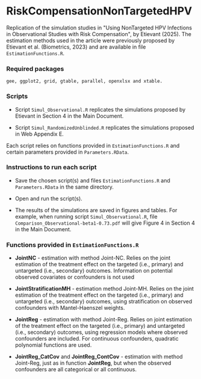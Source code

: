 # RiskCompensationNonTargetedHPV

Replication of the simulation studies in "Using NonTargeted HPV Infections in Observational Studies with Risk Compensation", by Etievant (2025). The estimation methods used in the article were previously proposed by Etievant et al. (Biometrics, 2023) and are available in file `EstimationFunctions.R`.

### Required packages 

```
gee, ggplot2, grid, gtable, parallel, openxlsx and xtable.
```

### Scripts

* Script `Simul_Observational.R` replicates the simulations proposed by Etievant in Section 4 in the Main Document.

* Script `Simul_RandomizedUnblinded.R` replicates the simulations proposed in Web Appendix E. 

Each script relies on functions provided in `EstimationFunctions.R` and certain parameters provided in `Parameters.RData`.


### Instructions to run each script

* Save the chosen script(s) and files `EstimationFunctions.R` and `Parameters.RData` in the same directory.

* Open and run the script(s).

* The results of the simulations are saved in figures and tables. For example, when running script `Simul_Observational.R`, file `Comparison_Observational-beta1-0.73.pdf` will give Figure 4 in Section 4 in the Main Document.


### Functions provided in `EstimationFunctions.R`

* **JointNC** - estimation with method Joint-NC. Relies on the joint estimation of the treatment effect on the targeted (i.e., primary) and untargeted (i.e., secondary) outcomes. Information on potential observed covariates or confounders is not used

* **JointStratificationMH** - estimation method Joint-MH. Relies on the joint estimation of the treatment effect on the targeted (i.e., primary) and untargeted (i.e., secondary) outcomes, using stratification on observed confounders with Mantel-Haenszel weights. 

* **JointReg** - estimation with method Joint-Reg. Relies on joint estimation of the treatment effect on the targeted (i.e., primary) and untargeted (i.e., secondary) outcomes, using regression models where observed confounders are included. For continuous confounders, quadratic polynomial functions are used.

* **JointReg_CatCov** and **JointReg_ContCov** - estimation with method Joint-Reg, just as in function **JointReg**, but when the observed confounders are all categorical or all continuous.
